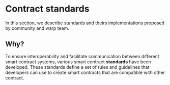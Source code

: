 # Contract standards

In this section, we describe standards and theirs implementations proposed by community and warp team.

## Why?

To ensure interoperability and facilitate communication between different smart contract systems, various smart contract **standards** have been developed. These standards define a set of rules and guidelines that developers can use to create smart contracts that are compatible with other contract.
